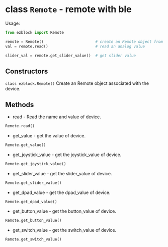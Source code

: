 # class `Remote` - remote with ble

Usage:
```python
from ezblock import Remote

remote = Remote()                       # create an Remote object from
val = remote.read()                     # read an analog value

slider_val = remote.get_slider_value()  # get slider value
```
## Constructors
```class ezblock.Remote()```
Create an Remote object associated with the device.

## Methods
- read - Read the name and value of device.
```python
Remote.read()
```
- get_value - get the value of device.
```python
Remote.get_value()
```
- get_joystick_value - get the joystick_value of device.
```python
Remote.get_joystick_value()
```
- get_slider_value - get the slider_value of device.
```python
Remote.get_slider_value()
```
- get_dpad_value - get the dpad_value of device.
```python
Remote.get_dpad_value()
```
- get_button_value - get the button_value of device.
```python
Remote.get_button_value()
```
- get_switch_value - get the switch_value of device.
```python
Remote.get_switch_value()
```